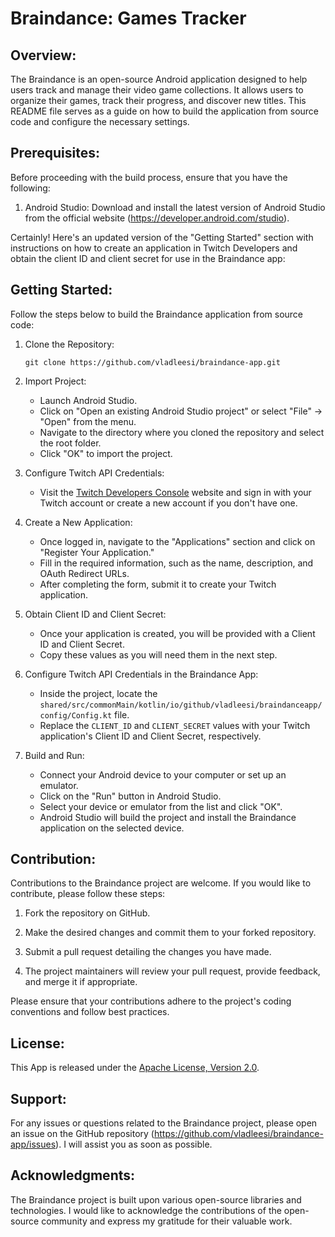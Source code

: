 # Braindance: Games Tracker

## Overview:
The Braindance is an open-source Android application designed to help users track and manage their video game collections. It allows users to organize their games, track their progress, and discover new titles. This README file serves as a guide on how to build the application from source code and configure the necessary settings.

## Prerequisites:
Before proceeding with the build process, ensure that you have the following:

1. Android Studio: Download and install the latest version of Android Studio from the official website (https://developer.android.com/studio).

Certainly! Here's an updated version of the "Getting Started" section with instructions on how to create an application in Twitch Developers and obtain the client ID and client secret for use in the Braindance app:

## Getting Started:
Follow the steps below to build the Braindance application from source code:

1. Clone the Repository:
   ```
   git clone https://github.com/vladleesi/braindance-app.git
   ```

2. Import Project:
    - Launch Android Studio.
    - Click on "Open an existing Android Studio project" or select "File" -> "Open" from the menu.
    - Navigate to the directory where you cloned the repository and select the root folder.
    - Click "OK" to import the project.

3. Configure Twitch API Credentials:
    - Visit the [Twitch Developers Console](https://dev.twitch.tv/console) website and sign in with your Twitch account or create a new account if you don't have one.

4. Create a New Application:
    - Once logged in, navigate to the "Applications" section and click on "Register Your Application."
    - Fill in the required information, such as the name, description, and OAuth Redirect URLs.
    - After completing the form, submit it to create your Twitch application.

5. Obtain Client ID and Client Secret:
    - Once your application is created, you will be provided with a Client ID and Client Secret.
    - Copy these values as you will need them in the next step.

6. Configure Twitch API Credentials in the Braindance App:
    - Inside the project, locate the `shared/src/commonMain/kotlin/io/github/vladleesi/braindanceapp/config/Config.kt` file.
    - Replace the `CLIENT_ID` and `CLIENT_SECRET` values with your Twitch application's Client ID and Client Secret, respectively.

7. Build and Run:
    - Connect your Android device to your computer or set up an emulator.
    - Click on the "Run" button in Android Studio.
    - Select your device or emulator from the list and click "OK".
    - Android Studio will build the project and install the Braindance application on the selected device.

## Contribution:
Contributions to the Braindance project are welcome. If you would like to contribute, please follow these steps:

1. Fork the repository on GitHub.

2. Make the desired changes and commit them to your forked repository.

3. Submit a pull request detailing the changes you have made.

4. The project maintainers will review your pull request, provide feedback, and merge it if appropriate.

Please ensure that your contributions adhere to the project's coding conventions and follow best practices.

## License:
This App is released under the [Apache License, Version 2.0](LICENSE).

## Support:
For any issues or questions related to the Braindance project, please open an issue on the GitHub repository (https://github.com/vladleesi/braindance-app/issues). I will assist you as soon as possible.

## Acknowledgments:
The Braindance project is built upon various open-source libraries and technologies. I would like to acknowledge the contributions of the open-source community and express my gratitude for their valuable work.